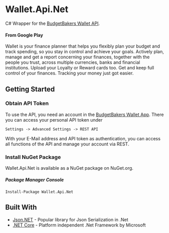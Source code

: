 # Wallet.Api.Net

C# Wrapper for the [BudgetBakers Wallet API](https://budgetbakersv30apiv1.docs.apiary.io/#).

#### From Google Play

Wallet is your finance planner that helps you flexibly plan your budget and track spending, so you stay in control and achieve your goals. Actively plan, manage and get a report concerning your finances, together with the people you trust, across multiple currencies, banks and financial institutions. Upload your Loyalty or Reward cards too. Get and keep full control of your finances. Tracking your money just got easier. 

## Getting Started

### Obtain API Token

To use the API, you need an account in the [BudgetBakers Wallet App](https://play.google.com/store/apps/details?id=com.droid4you.application.wallet). There you can access your personal API token under 
```
Settings -> Advanced Settings -> REST API
```

With your E-Mail address and API token as authentication, you can access all functions of the API and manage your account via REST.

### Install NuGet Package

Wallet.Api.Net is available as a NuGet package on NuGet.org. 

##### Package Manager Console

````
Install-Package Wallet.Api.Net
````

## Built With

* [Json.NET](https://www.newtonsoft.com/json) - Popular library for Json Serialization in .Net
* [.NET Core](https://dotnet.github.io/) - Platform independent .Net Framework by Microsoft